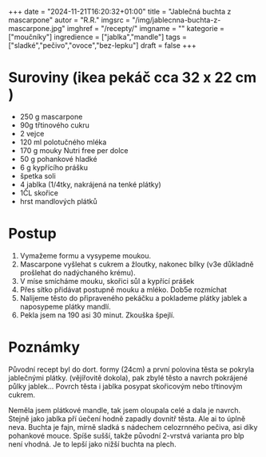 
+++
date = "2024-11-21T16:20:32+01:00"
title = "Jablečná buchta z mascarpone"
autor = "R.R."
imgsrc = "/img/jablecnna-buchta-z-mascarpone.jpg"
imghref = "/recepty/"
imgname = ""
kategorie = ["moučníky"]
ingredience = ["jablka","mandle"]
tags = ["sladké","pečivo","ovoce","bez-lepku"]
draft = false
+++


# Suroviny (ikea pekáč cca 32 x 22 cm )
- 250 g mascarpone
- 90g třtinového cukru
- 2 vejce
- 120 ml polotučného mléka
- 170 g mouky Nutri free per dolce
- 50 g pohankové hladké
- 6 g kypřícího prášku
- špetka soli
- 4 jablka (1/4tky, nakrájená na tenké plátky)
- 1ČL skořice
- hrst mandlových plátků


# Postup
1. Vymažeme formu a vysypeme moukou.
2. Mascarpone vyšlehat s cukrem a žloutky, nakonec bílky (v3e důkladně
prošlehat do nadýchaného krému).
3. V míse smícháme mouku, skořici sůl a kypřící prášek
4. Přes sítko přidávat postupně mouku a mléko. Dob5e rozmíchat
5. Nalijeme těsto do připraveného pekáčku a poklademe plátky jablek a naposypeme plátky mandlí.
6. Pekla jsem na 190 asi 30 minut. Zkouška špejlí.

# Poznámky
Původní recept byl do dort. formy (24cm) a první polovina těsta se pokryla jablečnými plátky.
(vějířovitě dokola), pak zbylé těsto a navrch pokrájené půlky jablek...
Povrch těsta i jablka posypat skořicovým nebo třtinovým cukrem.

Neměla jsem plátkové mandle, tak jsem oloupala celé a dala je navrch. Stejně jako jablka pří úečení hodně zapadly dovnitř těsta. Ale ai to úplně neva.
Buchta je fajn, mírně sladká s nádechem celozrnného pečiva, asi díky pohankové mouce. Spíše sušší, takže původní 2-vrstvá varianta pro blp není vhodná. Je to lepší jako nižší buchta na plech.



<!-- --> 